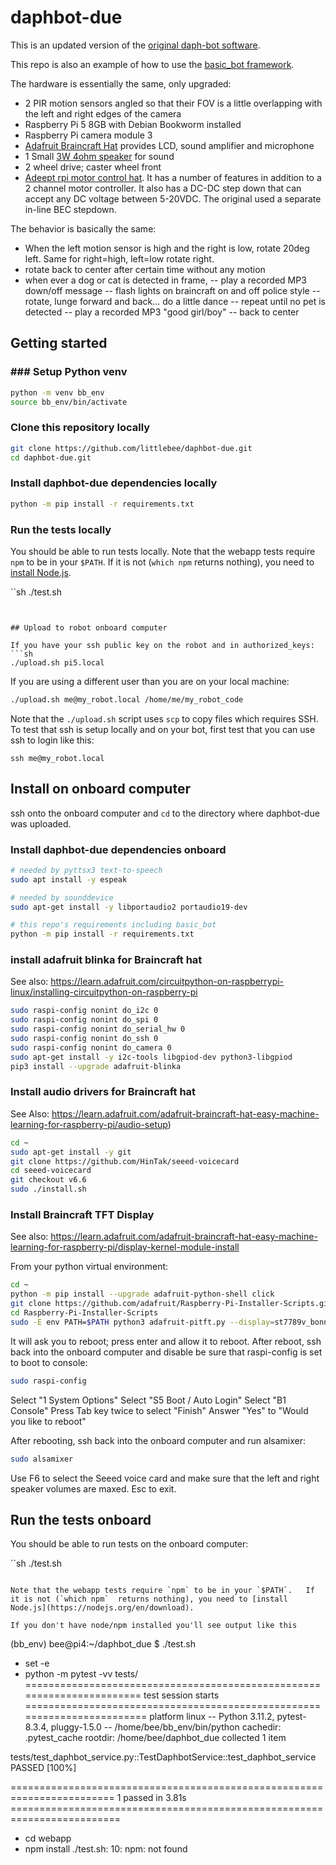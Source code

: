 
# daphbot-due

This is an updated version of the [original daph-bot software](https://github.com/littlebee/daph-bot).

This repo is also an example of how to use the [basic_bot framework](https://github.com/littlebee/basic_bot).

The hardware is essentially the same, only upgraded:

- 2 PIR motion sensors angled so that their FOV is a little overlapping with the left and right edges of the camera
- Raspberry Pi 5 8GB with Debian Bookworm installed
- Raspberry Pi camera module 3
- [Adafruit Braincraft Hat](https://www.adafruit.com/product/4374) provides LCD, sound amplifier and microphone
- 1 Small [3W 4ohm speaker](https://www.adafruit.com/product/3351) for sound
- 2 wheel drive; caster wheel front
- [Adeept rpi motor control hat](https://www.adeept.com/rpi-motor-hat_p0133.html).  It has a number of features in addition to a 2 channel motor controller.  It also has a DC-DC step down that can accept any DC voltage between 5-20VDC.  The original used a separate in-line BEC stepdown.

The behavior is basically the same:

- When the left motion sensor is high and the right is low, rotate 20deg left.  Same for right=high, left=low rotate right.
- rotate back to center after certain time without any motion
- when ever a dog or cat is detected in frame,
  -- play a recorded MP3 down/off message
  -- flash lights on braincraft on and off police style
  -- rotate, lunge forward and back... do a little dance
  -- repeat until no pet is detected
  -- play a recorded MP3 "good girl/boy"
  -- back to center


## Getting started

### ### Setup Python venv
```sh
python -m venv bb_env
source bb_env/bin/activate
```

### Clone this repository locally
```sh
git clone https://github.com/littlebee/daphbot-due.git
cd daphbot-due.git
```

### Install daphbot-due dependencies locally

```sh
python -m pip install -r requirements.txt
```

### Run the tests locally
You should be able to run tests locally.  Note that the webapp tests require `npm` to be in your `$PATH`.   If it is not (`which npm` returns nothing), you need to [install Node.js](https://nodejs.org/en/download).

``sh
./test.sh
```


## Upload to robot onboard computer

If you have your ssh public key on the robot and in authorized_keys:
```sh
./upload.sh pi5.local
```

If you are using a different user than you are on your local machine:
```sh
./upload.sh me@my_robot.local /home/me/my_robot_code
```

Note that the `./upload.sh` script uses `scp` to copy files which requires SSH.  To test that ssh is setup locally and on your bot, first test that you can use ssh to login like this:

```shell
ssh me@my_robot.local
```


## Install on onboard computer

ssh onto the onboard computer and `cd` to the directory where daphbot-due was uploaded.


### Install daphbot-due dependencies onboard

```sh
# needed by pyttsx3 text-to-speech
sudo apt install -y espeak

# needed by sounddevice
sudo apt-get install -y libportaudio2 portaudio19-dev

# this repo's requirements including basic_bot
python -m pip install -r requirements.txt
```


### install adafruit blinka for Braincraft hat
See also: https://learn.adafruit.com/circuitpython-on-raspberrypi-linux/installing-circuitpython-on-raspberry-pi

```sh
sudo raspi-config nonint do_i2c 0
sudo raspi-config nonint do_spi 0
sudo raspi-config nonint do_serial_hw 0
sudo raspi-config nonint do_ssh 0
sudo raspi-config nonint do_camera 0
sudo apt-get install -y i2c-tools libgpiod-dev python3-libgpiod
pip3 install --upgrade adafruit-blinka
```

### Install audio drivers for Braincraft hat
See Also: https://learn.adafruit.com/adafruit-braincraft-hat-easy-machine-learning-for-raspberry-pi/audio-setup)

``` sh
cd ~
sudo apt-get install -y git
git clone https://github.com/HinTak/seeed-voicecard
cd seeed-voicecard
git checkout v6.6
sudo ./install.sh
```

### Install Braincraft TFT Display

See also: https://learn.adafruit.com/adafruit-braincraft-hat-easy-machine-learning-for-raspberry-pi/display-kernel-module-install


From your python virtual environment:
```sh
cd ~
python -m pip install --upgrade adafruit-python-shell click
git clone https://github.com/adafruit/Raspberry-Pi-Installer-Scripts.git
cd Raspberry-Pi-Installer-Scripts
sudo -E env PATH=$PATH python3 adafruit-pitft.py --display=st7789v_bonnet_240x240 --rotation=0 --install-type=mirror
```

It will ask you to reboot; press enter and allow it to reboot. After reboot, ssh back into the onboard computer and disable be sure that raspi-config is set to boot to console:
```sh
sudo raspi-config
```
Select "1 System Options"
Select "S5 Boot / Auto Login"
Select "B1 Console"
Press Tab key twice to select "Finish"
Answer "Yes" to "Would you like to reboot"


After rebooting, ssh back into the onboard computer and run alsamixer:
```sh
sudo alsamixer
```
Use F6 to select the Seeed voice card and make sure that the left and right speaker volumes are maxed.  Esc to exit.


## Run the tests onboard

You should be able to run tests on the onboard computer:

``sh
./test.sh
```

Note that the webapp tests require `npm` to be in your `$PATH`.   If it is not (`which npm`  returns nothing), you need to [install Node.js](https://nodejs.org/en/download).

If you don't have node/npm installed you'll see output like this

```
(bb_env) bee@pi4:~/daphbot_due $ ./test.sh
+ set -e
+ python -m pytest -vv tests/
======================================================================= test session starts ========================================================================
platform linux -- Python 3.11.2, pytest-8.3.4, pluggy-1.5.0 -- /home/bee/bb_env/bin/python
cachedir: .pytest_cache
rootdir: /home/bee/daphbot_due
collected 1 item

tests/test_daphbot_service.py::TestDaphbotService::test_daphbot_service PASSED                                                                               [100%]

======================================================================== 1 passed in 3.81s =========================================================================
+ cd webapp
+ npm install
./test.sh: 10: npm: not found
```






